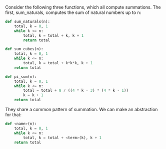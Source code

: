 Consider the following three functions, which all compute summations. The first, sum_naturals, computes the sum of natural numbers up to n:
```python
def sum_naturals(n):
    total, k = 0, 1
    while k <= n:
        total, k = total + k, k + 1
        return total

def sum_cubes(n):
    total, k = 0, 1
    while k <= n:
        total, k = total + k*k*k, k + 1
    return total

def pi_sum(n):
    total, k = 0, 1
    while k <= n:
        total = total + 8 / ((4 * k - 3) * (4 * k - 1))
        k = k + 1
    return total
```
They share a common pattern of summation. We can make an abstraction for that:
```python
def <name>(n):
    total, k = 0, 1
    while k <= n:
        total, k = total + <term>(k), k + 1
    return total
```

